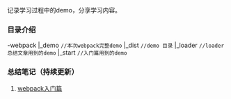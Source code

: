 记录学习过程中的demo，分享学习内容。
### 目录介绍
-webpack
|_demo `//本次webpack完整demo`
|_dist  `//demo 目录`
  |_loader `//loader总结文章用到的demo`
  |_start `//入门篇用到的demo`
  
### 总结笔记（持续更新）
1. [webpack入门篇](http://note.youdao.com/noteshare?id=62a5e6d0998951ced23dc1e264f7302b&sub=04A44132BFA94DB08179002D5B8146A9)
